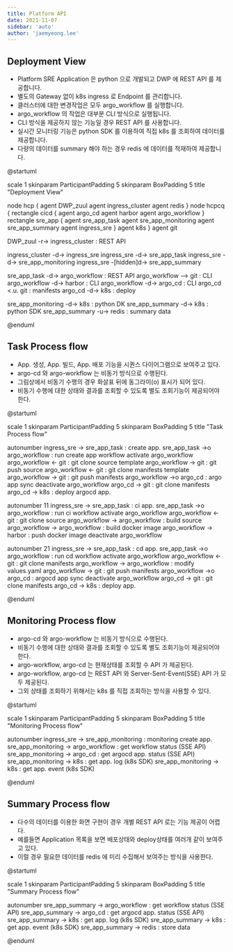 ```yaml
---
title: Platform API
date: 2021-11-07
sidebar: 'auto'
author: 'jaemyeong.lee'
---
```


## Deployment View
- Platform SRE Application 은 python 으로 개발되고 DWP 에 REST API 를 제공합니다.
- 별도의 Gateway 없이 k8s ingress 로 Endpoint 를 관리합니다.
- 클러스터에 대한 변경작업은 모두 argo_workflow 를 실행합니다.
- argo_workflow 의 작업은 대부분 CLI 방식으로 실행됩니다.
- CLI 방식을 제공하지 않는 기능일 경우 REST API 를 사용합니다.
- 실시간 모니터링 기능은 python SDK 를 이용하여 직접 k8s 를 조회하여 데이터를 제공합니다.
- 다량의 데이터를 summary 해야 하는 경우 redis 에 데이터를 적재하여 제공합니다.

@startuml

scale 1
skinparam ParticipantPadding 5
skinparam BoxPadding 5
title "Deployment View"

node hcp {
    agent DWP_zuul
    agent ingress_cluster
    agent redis
}
node hcpcq {
    rectangle cicd {
        agent argo_cd
        agent harbor
        agent argo_workflow
    }
    rectangle sre_app {
        agent sre_app_task
        agent sre_app_monitoring
        agent sre_app_summary
        agent ingress_sre
    }
    agent k8s
}
agent git

DWP_zuul -r-> ingress_cluster : REST API

ingress_cluster -d-> ingress_sre
ingress_sre -d-> sre_app_task
ingress_sre -d-> sre_app_monitoring
ingress_sre -[hidden]d-> sre_app_summary

sre_app_task -d-> argo_workflow : REST API
argo_workflow --> git : CLI
argo_workflow -d-> harbor : CLI
argo_workflow -d-> argo_cd : CLI
argo_cd <.u. git : manifests
argo_cd -d-> k8s : deploy

sre_app_monitoring -d-> k8s : python DK
sre_app_summary -d-> k8s : python SDK
sre_app_summary -u-> redis : summary data

@enduml

## Task Process flow
- App. 생성, App. 빌드, App. 배포 기능을 시퀀스 다이어그램으로 보여주고 있다.
- argo-cd 와 argo-workflow 는 비동기 방식으로 수행된다.
- 그림상에서 비동기 수행의 경우 화살표 뒤에 동그라미(o) 표시가 되어 있다.
- 비동기 수행에 대한 상태와 결과를 조회할 수 있도록 별도 조회기능이 제공되어야 한다.

@startuml

scale 1
skinparam ParticipantPadding 5
skinparam BoxPadding 5
title "Task Process flow"

autonumber
ingress_sre -> sre_app_task : create app.
sre_app_task ->o argo_workflow : run create app workflow
activate argo_workflow
    argo_workflow <- git : git clone source template
    argo_workflow -> git : git push source
    argo_workflow <- git : git clone manifests template
    argo_workflow -> git : git push manifests
    argo_workflow ->o argo_cd : argo app sync
deactivate argo_workflow
argo_cd -> git : git clone manifests
argo_cd -> k8s : deploy argocd app.

autonumber 11
ingress_sre -> sre_app_task : ci app.
sre_app_task ->o argo_workflow : run ci workflow
activate argo_workflow
    argo_workflow <- git : git clone source
    argo_workflow -> argo_workflow : build source
    argo_workflow -> argo_workflow : build docker image
    argo_workflow -> harbor : push docker image
deactivate argo_workflow

autonumber 21
ingress_sre -> sre_app_task : cd app.
sre_app_task ->o argo_workflow : run cd workflow
activate argo_workflow
    argo_workflow <- git : git clone manifests
    argo_workflow -> argo_workflow : modify values.yaml
    argo_workflow -> git : git push manifests
    argo_workflow ->o argo_cd : argocd app sync
deactivate argo_workflow
argo_cd -> git : git clone manifests
argo_cd -> k8s : deploy app.

@enduml

## Monitoring Process flow
- argo-cd 와 argo-workflow 는 비동기 방식으로 수행된다.
- 비동기 수행에 대한 상태와 결과를 조회할 수 있도록 별도 조회기능이 제공되어야 한다.
- argo-workflow, argo-cd 는 현재상태를 조회할 수 API 가 제공된다.
- argo-workflow, argo-cd 는 REST API 와 Server-Sent-Event(SSE) API 가 모두 제공된다.
- 그외 상태를 조회하기 위해서는 k8s 를 직접 조회하는 방식을 사용할 수 있다. 

@startuml

scale 1
skinparam ParticipantPadding 5
skinparam BoxPadding 5
title "Monitoring Process flow"

autonumber
ingress_sre -> sre_app_monitoring : monitoring create app.
sre_app_monitoring -> argo_workflow : get workflow status (SSE API)
sre_app_monitoring -> argo_cd : get argocd app. status (SSE API)
sre_app_monitoring -> k8s : get app. log (k8s SDK)
sre_app_monitoring -> k8s : get app. event (k8s SDK)

@enduml

## Summary Process flow
- 다수의 데이터를 이용한 화면 구현이 경우 개별 REST API 로는 기능 제공이 어렵다.
- 예를들면 Application 목록을 보면 배포상태와 deploy상태를 여러개 같이 보여주고 있다.
- 이럴 경우 필요한 데이터를 redis 에 미리 수집해서 보여주는 방식을 사용한다.

@startuml

scale 1
skinparam ParticipantPadding 5
skinparam BoxPadding 5
title "Summary Process flow"

autonumber
sre_app_summary -> argo_workflow : get workflow status (SSE API)
sre_app_summary -> argo_cd : get argocd app. status (SSE API)
sre_app_summary -> k8s : get app. log (k8s SDK)
sre_app_summary -> k8s : get app. event (k8s SDK)
sre_app_summary -> redis : store data

@enduml